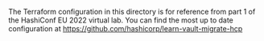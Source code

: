 The Terraform configuration in this directory is for reference from part 1 of the HashiConf EU 2022 virtual lab. You can find the most up to date configuration at https://github.com/hashicorp/learn-vault-migrate-hcp
